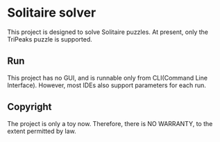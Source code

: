 # Solitaire solver

This project is designed to solve Solitaire puzzles. At present, only the TriPeaks puzzle is supported.

## Run
This project has no GUI, and is runnable only from CLI(Command Line Interface). However, most IDEs also support parameters for each run.

## Copyright
The project is only a toy now. Therefore, there is NO WARRANTY, to the extent permitted by law.
